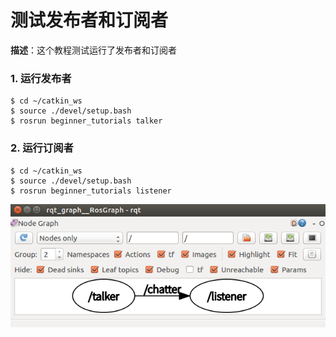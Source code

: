 # 测试发布者和订阅者

**描述**：这个教程测试运行了发布者和订阅者

### 1. 运行发布者

```shell
$ cd ~/catkin_ws
$ source ./devel/setup.bash
$ rosrun beginner_tutorials talker
```

### 2. 运行订阅者

```shell
$ cd ~/catkin_ws
$ source ./devel/setup.bash
$ rosrun beginner_tutorials listener
```

![](./images/发布者订阅者消息话题.png)